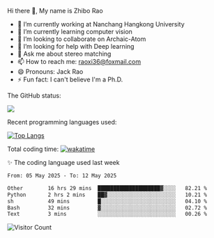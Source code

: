 Hi there 👋, My name is Zhibo Rao
- 🔭 I’m currently working at Nanchang Hangkong University
- 🌱 I’m currently learning computer vision
- 👯 I’m looking to collaborate on Archaic-Atom
- 🤔 I’m looking for help with Deep learning
- 💬 Ask me about stereo matching
- 📫 How to reach me: raoxi36@foxmail.com
- 😄 Pronouns: Jack Rao
- ⚡ Fun fact: I can't believe I'm a Ph.D.

The GitHub status:

![](https://github-readme-stats.vercel.app/api?username=ZhiboRao)

Recent programming languages used:

[![Top Langs](https://github-readme-stats.vercel.app/api/top-langs/?username=ZhiboRao&layout=compact)](https://github.com/anuraghazra/github-readme-stats)

Total coding time: [![wakatime](https://wakatime.com/badge/user/51ec5ec7-4742-4243-9eea-732ade32c0b7.svg)](https://wakatime.com/@51ec5ec7-4742-4243-9eea-732ade32c0b7)

✨ The coding language used last week 
<!--START_SECTION:waka-->

```txt
From: 05 May 2025 - To: 12 May 2025

Other        16 hrs 29 mins  ████████████████████▓░░░░   82.21 %
Python       2 hrs 2 mins    ██▓░░░░░░░░░░░░░░░░░░░░░░   10.21 %
sh           49 mins         █░░░░░░░░░░░░░░░░░░░░░░░░   04.10 %
Bash         32 mins         ▓░░░░░░░░░░░░░░░░░░░░░░░░   02.72 %
Text         3 mins          ░░░░░░░░░░░░░░░░░░░░░░░░░   00.26 %
```

<!--END_SECTION:waka-->

![Visitor Count](https://profile-counter.glitch.me/Raohaocheng/count.svg)
